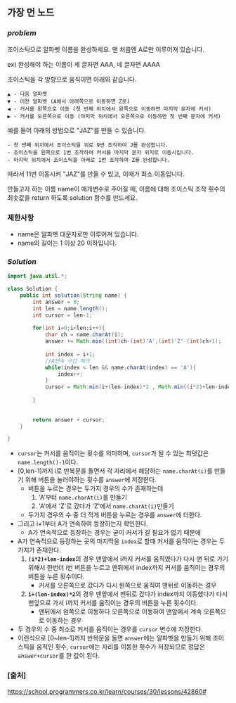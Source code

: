 ## **가장 먼 노드**


### ***problem***
조이스틱으로 알파벳 이름을 완성하세요. 맨 처음엔 A로만 이루어져 있습니다.

ex) 완성해야 하는 이름이 세 글자면 AAA, 네 글자면 AAAA

조이스틱을 각 방향으로 움직이면 아래와 같습니다.
```
▲ - 다음 알파벳
▼ - 이전 알파벳 (A에서 아래쪽으로 이동하면 Z로)
◀ - 커서를 왼쪽으로 이동 (첫 번째 위치에서 왼쪽으로 이동하면 마지막 문자에 커서)
▶ - 커서를 오른쪽으로 이동 (마지막 위치에서 오른쪽으로 이동하면 첫 번째 문자에 커서)
```

예를 들어 아래의 방법으로 "JAZ"를 만들 수 있습니다.

```
- 첫 번째 위치에서 조이스틱을 위로 9번 조작하여 J를 완성합니다.
- 조이스틱을 왼쪽으로 1번 조작하여 커서를 마지막 문자 위치로 이동시킵니다.
- 마지막 위치에서 조이스틱을 아래로 1번 조작하여 Z를 완성합니다.
```
따라서 11번 이동시켜 "JAZ"를 만들 수 있고, 이때가 최소 이동입니다.

만들고자 하는 이름 name이 매개변수로 주어질 때, 이름에 대해 조이스틱 조작 횟수의 최솟값을 return 하도록 solution 함수를 만드세요.

### **제한사항**
- name은 알파벳 대문자로만 이루어져 있습니다.
- name의 길이는 1 이상 20 이하입니다.

### ***Solution***
``` java
import java.util.*;

class Solution {
    public int solution(String name) {
        int answer = 0;
        int len = name.length();
        int cursor = len-1;
        
        for(int i=0;i<len;i++){
            char ch = name.charAt(i);
            answer += Math.min((int)ch-(int)'A',(int)'Z'-(int)ch+1);
            
            int index = i+1;
            //A연속 구간 체크
            while(index < len && name.charAt(index) == 'A'){
                index++;
            }
            cursor = Math.min(i+(len-index)*2 , Math.min((i*2)+len-index,cursor));
            
        }
        
        
        return answer + cursor;
    }

}
```
- `cursor`는 커서를 움직이는 횟수를 의미하며, `cursor`가 될 수 있는 최댓값은 `name.length()-1`이다.
- [0,len-1]까지 i로 반복문을 돌면서 각 자리에서 해당하는 `name.charAt(i)`를 만들기 위해 버튼을 눌러야하는 횟수를 `answer`에 저장한다.
    - 버튼을 누르는 경우는 두가지 경우의 수가 존재하는데
        1. 'A'부터 `name.charAt(i)`를 만들기
        2. 'A'에서 'Z'로 갔다가 'Z'에서 `name.charAt(i)`만들기
    - 두가지 경우의 수 중 더 적게 버튼을 누르는 경우를 `answer`에 더한다.
- 그리고 i+1부터 A가 연속하여 등장하는지 확인한다.
    - A가 연속적으로 등장하는 경우는 굳이 커서가 갈 필요가 없기 때문에 
- A가 연속적으로 등장하는 곳의 마지막을 `index`로 할때 커서를 움직이는 경우는 두가지가 존재한다.
    1.  <b>`(i*2)+len-index`</b>의 경우 맨앞에서 i까지 커서를 움직였다가 다시 맨 뒤로 가기 위해서 한번더 i번 버튼을 누르고 맨뒤에서 index까지 커서를 움직이는 경우의 버튼을 누른 횟수이다.
        - 커서를 오른쪽으로 갔다가 다시 왼쪽으로 움직여 맨뒤로 이동하는 경우
    2. <b>`i+(len-index)*2`</b>의 경우 맨앞에서 맨뒤로 갔다가 index까지 이동했다가 다시 맨앞으로 가서 i까지 커서를 움직이는 경우의 버튼을 누른 횟수이다.
        - 맨뒤에서 왼쪽으로 이동하다 오른쪽으로 이동하여 맨앞에서 계속 오른쪽으로 이동하는 경우
- 두 경우의 수 중 최소로 커서를 움직이는 경우를 `cursor` 변수에 저장한다.
- 이런식으로 [0~len-1]까지 반복문을 돌면 `answer`에는 알파벳을 만들기 위해 조이스틱을 움직인 횟수, `cursor`에는 자리를 이동한 횟수가 저장되므로 정답은 `answer+cursor`를 한 값이 된다.
### **[출처]**
https://school.programmers.co.kr/learn/courses/30/lessons/42860#
